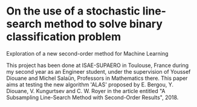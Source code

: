 # On the use of a stochastic line-search method to solve binary classification problem
Exploration of a new second-order method for Machine Learning

This project has been done at ISAE-SUPAERO in Toulouse, France during my second year as an Engineer student, under the supervision of Youssef Diouane and Michel Salaün, Professors in Mathematics there.
This paper aims at testing the new algorithm 'ALAS' proposed by E. Bergou, Y. Diouane, V. Kungurtsev and C. W. Royer in the article entitled "A Subsampling Line-Search Method with Second-Order Results", 2018.
